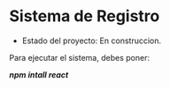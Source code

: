 <h1> Sistema de Registro</h1>

- Estado del proyecto: En construccion.

Para ejecutar el sistema, debes poner:

***npm intall react***
